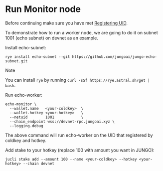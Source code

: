 # Run Monitor node

Before continuing make sure you have met [Registering UID](register-uid.md).

To demonstrate how to run a worker node, we are going to do it on subnet 1001 (echo subnet) on
devnet as an example.

Install echo-subnet:

```
rye install echo-subnet --git https://github.com/jungoai/jungo-echo-subnet.git
```

<div class="warning">
Note 

You can install `rye` by running `curl -sSf https://rye.astral.sh/get | bash`.
</div>

Run echo-worker:

```
echo-monitor \
  --wallet.name   <your-coldkey>  \
  --wallet.hotkey <your-hotkey>   \
  --netuid        1001            \
  --chain_endpoint wss://devnet-rpc.jungoai.xyz \
  --logging.debug 
```

The above command will run echo-worker on the UID that registered by coldkey and hotkey.

Add stake to your hotkey (replace 100 with amount you want in JUNGO):

```
jucli stake add --amount 100 --name <your-coldkey> --hotkey <your-hotkey> --chain devnet
```

